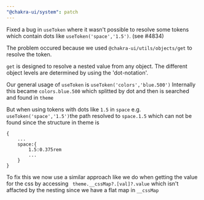 ```yaml
---
"@chakra-ui/system": patch
---
```


Fixed a bug in `useToken` where it wasn't possible to resolve some tokens which
contain dots like `useToken('space','1.5')`. (see #4834)

The problem occured because we used `@chakra-ui/utils/objects/get` to resolve
the token.

`get` is designed to resolve a nested value from any object. The different
object levels are determined by using the 'dot-notation'.

Our general usage of `useToken` is `useToken('colors','blue.500')` Internally
this became `colors.blue.500` which splitted by dot and then is searched and
found in `theme`

But when using tokens with dots like `1.5` in `space` e.g.
`useToken('space','1.5')`the path resolved to `space.1.5` which can not be found
since the structure in theme is

```
{
    ...
    space:{
        1.5:0.375rem
        ...
    }
}
```

To fix this we now use a similar approach like we do when getting the value for
the css by accessing ` theme.__cssMap?.[val]?.value` which isn't affacted by the
nesting since we have a flat map in `__cssMap`
